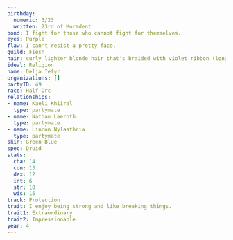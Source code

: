 ```yaml
---
birthday:
  numeric: 3/23
  written: 23rd of Moradent
bond: I fight for those who cannot fight for themselves.
eyes: Purple
flaw: I can't resist a pretty face.
guild: Fiesn
hair: curly lighter blonde hair that's braided with violet ribbon (long)
ideal: Religion
name: Delja Iefyr
organizations: []
partyID: 49
race: Half-Orc
relationships:
- name: Kaeli Khiiral
  type: partymate
- name: Nathan Laeroth
  type: partymate
- name: Lincon Nylaathria
  type: partymate
skin: Green Blue
spec: Druid
stats:
  cha: 14
  con: 13
  dex: 12
  int: 6
  str: 10
  wis: 15
track: Protection
trait: I enjoy being strong and like breaking things.
trait1: Extraordinary
trait2: Impressionable
year: 4
---
```

